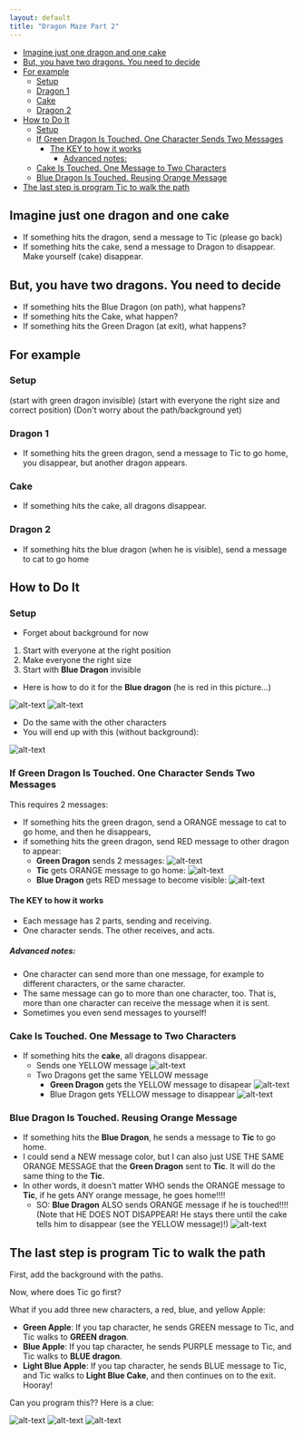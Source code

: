 ```yaml
---
layout: default
title: "Dragon Maze Part 2"
---
```


* [Imagine just one dragon and one cake](#imagine-just-one-dragon-and-one-cake)
* [But, you have two dragons. You need to decide](#but-you-have-two-dragons-you-need-to-decide)
* [For example](#for-example)
  * [Setup](#setup)
  * [Dragon 1](#dragon-1)
  * [Cake](#cake)
  * [Dragon 2](#dragon-2)
* [How to Do It](#how-to-do-it)
  * [Setup](#setup-1)
  * [If Green Dragon Is Touched. One Character Sends Two Messages](#if-green-dragon-is-touched-one-character-sends-two-messages)
    * [The KEY to how it works](#the-key-to-how-it-works)
      * [Advanced notes:](#advanced-notes)
  * [Cake Is Touched. One Message to Two Characters](#cake-is-touched-one-message-to-two-characters)
  * [Blue Dragon Is Touched. Reusing Orange Message](#blue-dragon-is-touched-reusing-orange-message)
* [The last step is program Tic to walk the path](#the-last-step-is-program-tic-to-walk-the-path)



## Imagine just one dragon and one cake
* If something hits the dragon, send a message to Tic (please go back)
* If something hits the cake, send a message to Dragon to disappear. Make yourself (cake) disappear.

## But, you have two dragons. You need to decide
* If something hits the Blue Dragon (on path), what happens?
* If something hits the Cake, what happen?
* If something hits the Green Dragon (at exit), what happens?

## For example

### Setup
(start with green dragon invisible)
(start with everyone the right size and correct position)
(Don't worry about the path/background yet)

### Dragon 1
* If something hits the green dragon, send a message to Tic to go home, you disappear, but another dragon appears.


### Cake
* If something hits the cake, all dragons disappear.


### Dragon 2
* If something hits the blue dragon (when he is visible), send a message to cat to go home


## How to Do It

### Setup

* Forget about background for now
1. Start with everyone at the right position
2. Make everyone the right size
3. Start with **Blue Dragon** invisible

* Here is how to do it for the **Blue dragon** (he is red in this picture...)

![alt-text](images/2020-04-27/step2.jpg "Hover text")
![alt-text](images/2020-04-27/step1.jpg "Hover text")

* Do the same with the other characters
* You will end up with this (without background):

![alt-text](images/2020-04-27/finishedSetup.jpg "Hover text")


### If Green Dragon Is Touched. One Character Sends Two Messages
This requires 2 messages:
* If something hits the green dragon, send a ORANGE message to cat to go home, and then he disappears, 
* if something hits the green dragon, send RED message to other dragon to appear: 
    * **Green Dragon** sends 2 messages:
![alt-text](images/2020-04-27/Dragon1.jpg "Hover text")
    * **Tic** gets ORANGE message to go home:
![alt-text](images/2020-04-27/TicGetsMessage.jpg "Hover text")
    * **Blue Dragon** gets RED message to become visible: 
![alt-text](images/2020-04-27/Dragon2GetsRedMessage.jpg "Hover text")

#### The KEY to how it works
* Each message has 2 parts, sending and receiving. 
* One character sends. The other receives, and acts.
##### Advanced notes:
* One character can send more than one message, for example to different characters, or the same character. 
* The same message can go to more than one character, too. That is, more than one character can receive the message when it is sent.
* Sometimes you even send messages to yourself!


### Cake Is Touched. One Message to Two Characters
* If something hits the **cake**, all dragons disappear.
    * Sends one YELLOW message
![alt-text](images/2020-04-27/CakeSendsMessage.jpg "Hover text")
    * Two Dragons get the same YELLOW message
      * **Green Dragon** gets the YELLOW message to disapear
![alt-text](images/2020-04-27/Dragon1GetsYellowMessage.jpg "Hover text")
      * Blue Dragon gets YELLOW message to disappear
![alt-text](images/2020-04-27/Dragon2GetsYellowMessage.jpg "Hover text")

### Blue Dragon Is Touched. Reusing Orange Message
* If something hits the **Blue Dragon**, he sends a message to **Tic** to go home. 
* I could send a NEW message color, but I can also just USE THE SAME ORANGE MESSAGE that the **Green Dragon** sent to **Tic**. It will do the same thing to the **Tic**. 
* In other words, it doesn't matter WHO sends the ORANGE message to **Tic**, if he gets ANY orange message, he goes home!!!!
    * SO: **Blue Dragon** ALSO sends ORANGE message if he is touched!!!! (Note that HE DOES NOT DISAPPEAR! He stays there until the cake tells him to disappear (see the YELLOW message)!)
![alt-text](images/2020-04-27/BlueDragonSendsOrangeMessage.jpg "Hover text")


## The last step is program Tic to walk the path

First, add the background with the paths. 

Now, where does Tic go first? 

What if you add three new characters, a red, blue, and yellow Apple:
* **Green Apple**: If you tap character, he sends GREEN message to Tic, and Tic walks to **GREEN dragon**.
* **Blue Apple**: If you tap character, he sends PURPLE message to Tic, and Tic walks to **BLUE dragon**.
* **Light Blue Apple**: If you tap character, he sends BLUE message to Tic, and Tic walks to **Light Blue Cake**, and then continues on to the exit. Hooray!


Can you program this?? Here is a clue: 

![alt-text](images/2020-04-27/Apples.jpg "Hover text")
![alt-text](images/2020-04-27/redAppleSendsGreenMessage.jpg "Hover text")
![alt-text](images/2020-04-27/TicGetsBlueMessage.jpg "Hover text")